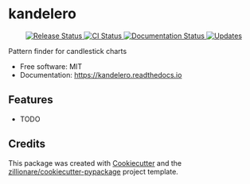 # kandelero


<p align="center">
<a href="https://pypi.python.org/pypi/kandelero">
    <img src="https://img.shields.io/pypi/v/kandelero.svg"
        alt = "Release Status">
</a>

<a href="https://github.com/jonasborges/kandelero/actions">
    <img src="https://github.com/jonasborges/kandelero/actions/workflows/main.yml/badge.svg?branch=release" alt="CI Status">
</a>

<a href="https://kandelero.readthedocs.io/en/latest/?badge=latest">
    <img src="https://readthedocs.org/projects/kandelero/badge/?version=latest" alt="Documentation Status">
</a>

<a href="https://pyup.io/repos/github/jonasborges/kandelero/">
<img src="https://pyup.io/repos/github/jonasborges/kandelero/shield.svg" alt="Updates">
</a>

</p>


Pattern finder for candlestick charts


* Free software: MIT
* Documentation: <https://kandelero.readthedocs.io>


## Features

* TODO

## Credits

This package was created with [Cookiecutter](https://github.com/audreyr/cookiecutter) and the [zillionare/cookiecutter-pypackage](https://github.com/zillionare/cookiecutter-pypackage) project template.

